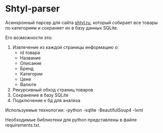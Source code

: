 # Shtyl-parser
Асинхронный парсер для сайта [shtyl.ru](https://www.shtyl.ru), который собирает все товары по категориям и сохраняет их в базу данных SQLite.

Его возможности это:
1. Извлечение из каждой страницы информацию о: 
    - id товара 
    - Название 
    - Описание
    - Бренд
    - Категории
    - Цене
    - Валюте
2. Рекурсивный обход страниц товаров
3. Сохранение в базу SQLite
4. Подключение к бд для анализа

Используемые технологии:
    -python
    -sqlite
    -BeautifulSoup4
    -lxml

Необходимые библиотеки для python представлены в файле requirements.txt.
